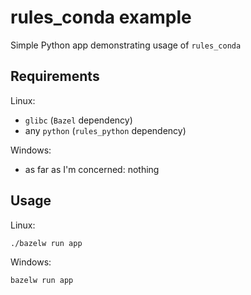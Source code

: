 # rules_conda example

Simple Python app demonstrating usage of ```rules_conda```

## Requirements

Linux:
- ```glibc``` (```Bazel``` dependency)
- any ```python``` (```rules_python``` dependency)

Windows:
- as far as I'm concerned: nothing

## Usage

Linux:

```sh
./bazelw run app
```

Windows:

```cmd
bazelw run app
```